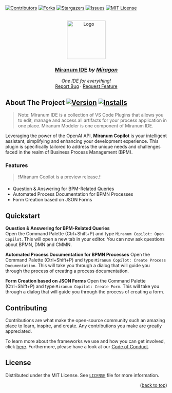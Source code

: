 <div id="top"></div>

<!-- PROJECT SHIELDS -->
[![Contributors][contributors-shield]][contributors-url]
[![Forks][forks-shield]][forks-url]
[![Stargazers][stars-shield]][stars-url]
[![Issues][issues-shield]][issues-url]
[![MIT License][license-shield]][license-url]
<!-- END OF PROJECT SHIELDS -->

<!-- PROJECT LOGO -->
<br />
<div align="center">
    <a href="#">
        <img src="https://raw.githubusercontent.com/Miragon/miranum-copilot/main/images/miranum_icon.png" alt="Logo" height="120">
    </a>
    <h3 ><a href="https://miranum.com/">Miranum IDE</a> <i>by <a href="https://miragon.io/">Miragon</a></i></h3>
    <p>
        <i>One IDE for everything!</i>
        <br />
        <a href="https://github.com/Miragon/miranum-json-forms/issues">Report Bug</a>
        ·
        <a href="https://github.com/Miragon/miranum-json-forms/pulls">Request Feature</a>
    </p>
</div>

## About The Project [![Version][version-shield]][version-url] [![Installs][installs-shield]][installs-url]

> Note: Miranum IDE is a collection of VS Code Plugins that allows you to edit, manage and access all artifacts for your
> process application in one place.
> Miranum Modeler is one component of Miranum IDE.

Leveraging the power of the OpenAI API, **Miranum Copilot** is your intelligent assistant, simplifying and enhancing
your development experience.
This plugin is specifically tailored to address the unique needs and challenges faced in the realm of Business Process
Management (BPM).

### Features

> ❗Miranum Copilot is a preview release.❗

* Question & Answering for BPM-Related Queries
* Automated Process Documentation for BPMN Processes
* Form Creation based on JSON Forms

## Quickstart

**Question & Answering for BPM-Related Queries**  
Open the Command Palette (Ctrl+Shift+P) and type `Miranum Copilot: Open Copilot`.
This will open a new tab in your editor.
You can now ask questions about BPMN, DMN and CMMN.

**Automated Process Documentation for BPMN Processes**
Open the Command Palette (Ctrl+Shift+P) and type `Miranum Copilot: Create Process Documentation`.
This will take you through a dialog that will guide you through the process of creating a process documentation.

**Form Creation based on JSON Forms**
Open the Command Palette (Ctrl+Shift+P) and type `Miranum Copilot: Create Form`.
This will take you through a dialog that will guide you through the process of creating a form.

## Contributing

Contributions are what make the open-source community such an amazing place to learn, inspire, and create.
Any contributions you make are greatly appreciated.

To learn more about the frameworks we use and how you can get involved,
click [here](https://github.com/Miragon/miranum-ide/blob/main/README.md).
Furthermore, please have a look at our [Code of Conduct](https://miranum.com/docs/components/contributing/).

## License

Distributed under the MIT License. See [`LICENSE`](./LICENSE) file for more information.

<p align="right">(<a href="#top">back to top</a>)</p>


<!-- MARKDOWN LINKS & IMAGES -->
<!-- https://www.markdownguide.org/basic-syntax/#reference-style-links -->

[contributors-shield]: https://img.shields.io/github/contributors/Miragon/miranum-copilot.svg?style=for-the-badge

[contributors-url]: https://github.com/Miragon/miranum-copilot/graphs/contributors

[forks-shield]: https://img.shields.io/github/forks/Miragon/miranum-copilot.svg?style=for-the-badge

[forks-url]: https://github.com/Miragon/miranum-copilot/network/members

[stars-shield]: https://img.shields.io/github/stars/Miragon/miranum-copilot.svg?style=for-the-badge

[stars-url]: https://github.com/Miragon/miranum-copilot/stargazers

[issues-shield]: https://img.shields.io/github/issues/Miragon/miranum-copilot.svg?style=for-the-badge

[issues-url]: https://github.com/Miragon/miranum-copilot/issues

[license-shield]: https://img.shields.io/github/license/Miragon/miranum-copilot.svg?style=for-the-badge

[license-url]: https://github.com/Miragon/miranum-copilot/blob/main/LICENSE

[version-shield]: https://img.shields.io/visual-studio-marketplace/v/miragon-gmbh.miranum-copilot

[version-url]: https://marketplace.visualstudio.com/items?itemName=miragon-gmbh.miranum-copilot

[installs-shield]: https://img.shields.io/visual-studio-marketplace/i/miragon-gmbh.miranum-copilot

[installs-url]: https://marketplace.visualstudio.com/items?itemName=miragon-gmbh.miranum-copilot
